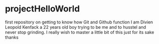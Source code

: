 # projectHelloWorld
first repository on getting to know how Git and Github function
I am Divien Leopold Kenfack a 22 years old boy trying to be me and to husstel and never stop grinding. I really wish to master a little bit of this just for its sake 
thanks

